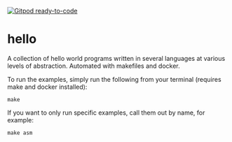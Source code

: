 [![Gitpod ready-to-code](https://img.shields.io/badge/Gitpod-ready--to--code-blue?logo=gitpod)](https://gitpod.io/#https://github.com/tclasen/hello)

# hello
A collection of hello world programs written in several languages at various levels of abstraction. Automated with makefiles and docker.

To run the examples, simply run the following from your terminal (requires make and docker installed):

```
make
```

If you want to only run specific examples, call them out by name, for example:

```
make asm
```